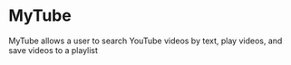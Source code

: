 # MyTube
MyTube allows a user to search YouTube videos by text, play videos, and save videos to a playlist
